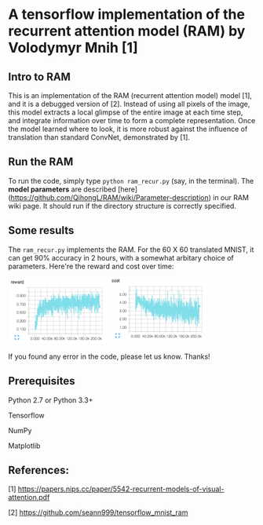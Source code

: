 # A tensorflow implementation of the recurrent attention model (RAM) by Volodymyr Mnih [1]


## Intro to RAM

This is an implementation of the RAM (recurrent attention model) model [1], and it is a debugged version of [2]. Instead of using all pixels of the image, this model extracts a local glimpse of the entire image at each time step, and integrate information over time to form a complete representation. Once the model learned where to look, it is more robust against the influence of translation than standard ConvNet, demonstrated by [1].

## Run the RAM

To run the code, simply type `python ram_recur.py` (say, in the terminal). The **model parameters** are described [here] (https://github.com/QihongL/RAM/wiki/Parameter-description) in our RAM wiki page. It should run if the directory structure is correctly specified.


## Some results

The `ram_recur.py` implements the RAM. For the 60 X 60 translated MNIST,  it can get 90% accuracy in 2 hours, with a somewhat arbitary choice of parameters. Here're the reward and cost over time: 

<img src="https://github.com/QihongL/RAM/blob/master/demo/rwd_tMnist.png" width="200">
<img src="https://github.com/QihongL/RAM/blob/master/demo/cost_tMnist.png" width="200">


If you found any error in the code, please let us know. Thanks! 

## Prerequisites

Python 2.7 or Python 3.3+

Tensorflow

NumPy

Matplotlib


## References: 

[1] https://papers.nips.cc/paper/5542-recurrent-models-of-visual-attention.pdf

[2] https://github.com/seann999/tensorflow_mnist_ram

